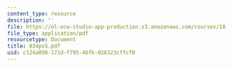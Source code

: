 ```yaml
---
content_type: resource
description: ''
file: https://ol-ocw-studio-app-production.s3.amazonaws.com/courses/18-034-honors-differential-equations-spring-2004/c124a098171df79546fb026323cffcf0_034ps5.pdf
file_type: application/pdf
resourcetype: Document
title: 034ps5.pdf
uid: c124a098-171d-f795-46fb-026323cffcf0
---
```

